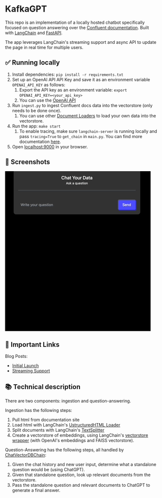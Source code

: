 # KafkaGPT

This repo is an implementation of a locally hosted chatbot specifically focused on question answering over the [Confluent documentation](https://docs.confluent.io/).
Built with [LangChain](https://github.com/hwchase17/langchain/) and [FastAPI](https://fastapi.tiangolo.com/).

The app leverages LangChain's streaming support and async API to update the page in real time for multiple users.

## ✅ Running locally

1. Install dependencies: `pip install -r requirements.txt`
2. Set up an OpenAI API API Key and save it as an environment variable `OPENAI_API_KEY` as follows:
   1. Export the API key as an environment variable: `export OPENAI_API_KEY=<your_api_key>`
   2. You can use the [OpenAI API](https://openai.com/docs/developer-quickstart/api-key)
3. Run `ingest.py` to ingest Confluent docs data into the vectorstore (only needs to be done once).
   1. You can use other [Document Loaders](https://langchain.readthedocs.io/en/latest/modules/document_loaders.html) to load your own data into the vectorstore.
4. Run the app: `make start`
   1. To enable tracing, make sure `langchain-server` is running locally and pass `tracing=True` to `get_chain` in `main.py`. You can find more documentation [here](https://langchain.readthedocs.io/en/latest/tracing.html).
5. Open [localhost:9000](http://localhost:9000) in your browser.

## 📸 Screenshots

![gif](./assets/../templates/kafkagpt.gif)

## 🚀 Important Links

Blog Posts:

- [Initial Launch](https://blog.langchain.dev/langchain-chat/)
- [Streaming Support](https://blog.langchain.dev/streaming-support-in-langchain/)

## 📚 Technical description

There are two components: ingestion and question-answering.

Ingestion has the following steps:

1. Pull html from documentation site
2. Load html with LangChain's [UstructuredHTML Loader](https://langchain.readthedocs.io/en/latest/modules/document_loaders/examples/html.html)
3. Split documents with LangChain's [TextSplitter](https://langchain.readthedocs.io/en/latest/reference/modules/text_splitter.html)
4. Create a vectorstore of embeddings, using LangChain's [vectorstore wrapper](https://langchain.readthedocs.io/en/latest/reference/modules/vectorstore.html) (with OpenAI's embeddings and FAISS vectorstore).

Question-Answering has the following steps, all handled by [ChatVectorDBChain](https://langchain.readthedocs.io/en/latest/modules/indexes/chain_examples/chat_vector_db.html):

1. Given the chat history and new user input, determine what a standalone question would be (using ChatGPT).
2. Given that standalone question, look up relevant documents from the vectorstore.
3. Pass the standalone question and relevant documents to ChatGPT to generate a final answer.
